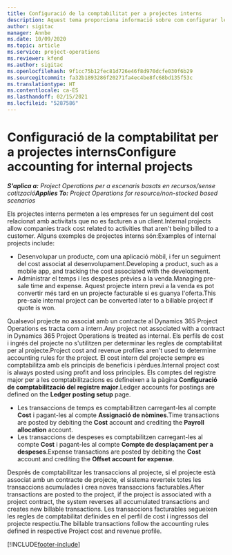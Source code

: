 ```yaml
---
title: Configuració de la comptabilitat per a projectes interns
description: Aquest tema proporciona informació sobre com configurar les pràctiques de comptabilitat per a projectes interns al Project Operations.
author: sigitac
manager: Annbe
ms.date: 10/09/2020
ms.topic: article
ms.service: project-operations
ms.reviewer: kfend
ms.author: sigitac
ms.openlocfilehash: 9f1cc75b12fec81d726e46f8d970dcfe030f6b29
ms.sourcegitcommit: fa32b1893286f20271fa4ec4be8fc68bd135f53c
ms.translationtype: HT
ms.contentlocale: ca-ES
ms.lasthandoff: 02/15/2021
ms.locfileid: "5287586"
---
```

# <a name="configure-accounting-for-internal-projects"></a><span data-ttu-id="b7fd9-103">Configuració de la comptabilitat per a projectes interns</span><span class="sxs-lookup"><span data-stu-id="b7fd9-103">Configure accounting for internal projects</span></span>

<span data-ttu-id="b7fd9-104">_**S'aplica a:** Project Operations per a escenaris basats en recursos/sense cotització_</span><span class="sxs-lookup"><span data-stu-id="b7fd9-104">_**Applies To:** Project Operations for resource/non-stocked based scenarios_</span></span>

<span data-ttu-id="b7fd9-105">Els projectes interns permeten a les empreses fer un seguiment del cost relacionat amb activitats que no es facturen a un client.</span><span class="sxs-lookup"><span data-stu-id="b7fd9-105">Internal projects allow companies track cost related to activities that aren't being billed to a customer.</span></span> <span data-ttu-id="b7fd9-106">Alguns exemples de projectes interns són:</span><span class="sxs-lookup"><span data-stu-id="b7fd9-106">Examples of internal projects include:</span></span>

- <span data-ttu-id="b7fd9-107">Desenvolupar un producte, com una aplicació mòbil, i fer un seguiment del cost associat al desenvolupament.</span><span class="sxs-lookup"><span data-stu-id="b7fd9-107">Developing a product, such as a mobile app, and tracking the cost associated with the development.</span></span>
- <span data-ttu-id="b7fd9-108">Administrar el temps i les despeses prèvies a la venda.</span><span class="sxs-lookup"><span data-stu-id="b7fd9-108">Managing pre-sale time and expense.</span></span> <span data-ttu-id="b7fd9-109">Aquest projecte intern previ a la venda es pot convertir més tard en un projecte facturable si es guanya l'oferta.</span><span class="sxs-lookup"><span data-stu-id="b7fd9-109">This pre-sale internal project can be converted later to a billable project if quote is won.</span></span>

<span data-ttu-id="b7fd9-110">Qualsevol projecte no associat amb un contracte al Dynamics 365 Project Operations es tracta com a intern.</span><span class="sxs-lookup"><span data-stu-id="b7fd9-110">Any project not associated with a contract in Dynamics 365 Project Operations is treated as internal.</span></span> <span data-ttu-id="b7fd9-111">Els perfils de cost i ingrés del projecte no s'utilitzen per determinar les regles de comptabilitat per al projecte.</span><span class="sxs-lookup"><span data-stu-id="b7fd9-111">Project cost and revenue profiles aren't used to determine accounting rules for the project.</span></span> <span data-ttu-id="b7fd9-112">El cost intern del projecte sempre es comptabilitza amb els principis de beneficis i pèrdues.</span><span class="sxs-lookup"><span data-stu-id="b7fd9-112">Internal project cost is always posted using profit and loss principles.</span></span> <span data-ttu-id="b7fd9-113">Els comptes del registre major per a les comptabilitzacions es defineixen a la pàgina **Configuració de comptabilització del registre major**.</span><span class="sxs-lookup"><span data-stu-id="b7fd9-113">Ledger accounts for postings are defined on the **Ledger posting setup** page.</span></span>

- <span data-ttu-id="b7fd9-114">Les transaccions de temps es comptabilitzen carregant-les al compte **Cost** i pagant-les al compte **Assignació de nòmines**.</span><span class="sxs-lookup"><span data-stu-id="b7fd9-114">Time transactions are posted by debiting the **Cost** account and crediting the **Payroll allocation** account.</span></span>
- <span data-ttu-id="b7fd9-115">Les transaccions de despeses es comptabilitzen carregant-les al compte **Cost** i pagant-les al compte **Compte de desplaçament per a despeses**.</span><span class="sxs-lookup"><span data-stu-id="b7fd9-115">Expense transactions are posted by debiting the **Cost** account and crediting the **Offset account for expense**.</span></span>

<span data-ttu-id="b7fd9-116">Després de comptabilitzar les transaccions al projecte, si el projecte està associat amb un contracte de projecte, el sistema reverteix totes les transaccions acumulades i crea noves transaccions facturables.</span><span class="sxs-lookup"><span data-stu-id="b7fd9-116">After transactions are posted to the project, if the project is associated with a project contract, the system reverses all accumulated transactions and creates new billable transactions.</span></span> <span data-ttu-id="b7fd9-117">Les transaccions facturables segueixen les regles de comptabilitat definides en el perfil de cost i ingressos del projecte respectiu.</span><span class="sxs-lookup"><span data-stu-id="b7fd9-117">The billable transactions follow the accounting rules defined in respective Project cost and revenue profile.</span></span>




[!INCLUDE[footer-include](../includes/footer-banner.md)]